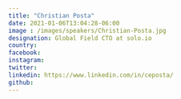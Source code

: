 ```yaml
---
title: "Christian Posta"
date: 2021-01-06T13:04:28-06:00
image : /images/speakers/Christian-Posta.jpg
designation: Global Field CTO at solo.io
country: 
facebook: 
instagram: 
twitter: 
linkedin: https://www.linkedin.com/in/ceposta/
github: 
---
```




